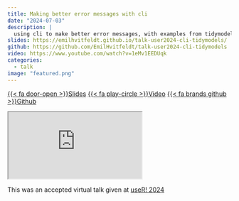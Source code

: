```yaml
---
title: Making better error messages with cli
date: "2024-07-03"
description: |
  using cli to make better error messages, with examples from tidymodels
slides: https://emilhvitfeldt.github.io/talk-user2024-cli-tidymodels/
github: https://github.com/EmilHvitfeldt/talk-user2024-cli-tidymodels
video: https://www.youtube.com/watch?v=1eMv1EEDUqk
categories:
  - talk
image: "featured.png"
---
```




<a href="https://emilhvitfeldt.github.io/talk-user2024-cli-tidymodels/" class="listing-slides btn-links">{{< fa door-open >}}Slides<a>
<a href="https://www.youtube.com/watch?v=1eMv1EEDUqk" class="listing-video btn-links">{{< fa play-circle >}}Video<a>
<a href="https://github.com/EmilHvitfeldt/talk-user2024-cli-tidymodels" class="listing-github btn-links">{{< fa brands github >}}Github<a>
      
<iframe class="slide-deck" src="https://emilhvitfeldt.github.io/talk-user2024-cli-tidymodels/"></iframe>
        
This was an accepted virtual talk given at [useR! 2024](https://user2024.r-project.org/)
